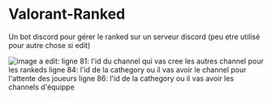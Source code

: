 # Valorant-Ranked
Un bot discord pour gérer le ranked sur un serveur discord (peu etre utilisé pour autre chose si edit)

![image](https://user-images.githubusercontent.com/108814212/184517086-e14c17a4-c8cb-4561-ae49-078ad828f193.png)
 a edit:
 ligne 81: l'id du channel qui vas cree les autres channel pour les rankeds
 ligne 84: l'id de la cathegory ou il vas avoir le channel pour l'attente des joueurs
 ligne 86: l'id de la cathegory ou il vas avoir les channels d'équippe
